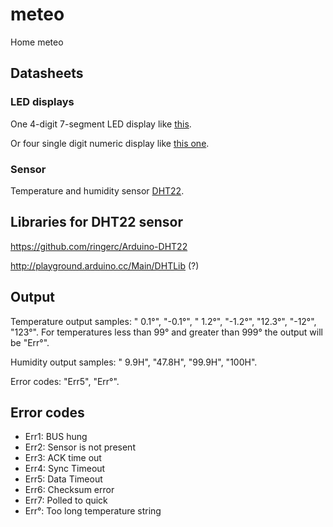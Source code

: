 # meteo
Home meteo

## Datasheets
### LED displays
One 4-digit 7-segment LED display like [this](http://www.kingbrightusa.com/images/catalog/SPEC/CA56-12SRWA.pdf).

Or four single digit numeric display like [this one](http://files.amperka.ru/datasheets/SC56-11.pdf).

### Sensor
Temperature and humidity sensor [DHT22](https://www.adafruit.com/datasheets/DHT22.pdf).

## Libraries for DHT22 sensor

https://github.com/ringerc/Arduino-DHT22

http://playground.arduino.cc/Main/DHTLib (?)

## Output
Temperature output samples: " 0.1°", "-0.1°", " 1.2°", "-1.2°", "12.3°", "-12°", "123°". For temperatures less than 99° and greater than 999° the output will be "Err°".

Humidity output samples: " 9.9H", "47.8H", "99.9H", "100H".

Error codes: "Err5", "Err°".

## Error codes
* Err1: BUS hung
* Err2: Sensor is not present
* Err3: ACK time out
* Err4: Sync Timeout
* Err5: Data Timeout
* Err6: Checksum error
* Err7: Polled to quick
* Err°: Too long temperature string

